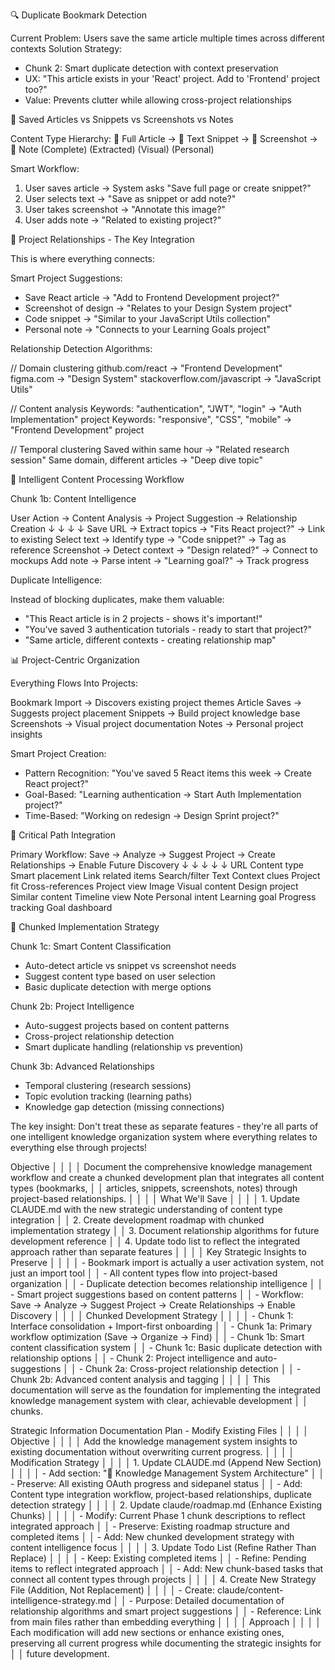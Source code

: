  🔍 Duplicate Bookmark Detection

  Current Problem: Users save the same article multiple times across different contexts
  Solution Strategy:
  - Chunk 2: Smart duplicate detection with context preservation
  - UX: "This article exists in your 'React' project. Add to 'Frontend' project too?"
  - Value: Prevents clutter while allowing cross-project relationships

  📄 Saved Articles vs Snippets vs Screenshots vs Notes

  Content Type Hierarchy:
  📄 Full Article → 📝 Text Snippet → 📸 Screenshot → 💭 Note
  (Complete)      (Extracted)     (Visual)      (Personal)

  Smart Workflow:
  1. User saves article → System asks "Save full page or create snippet?"
  2. User selects text → "Save as snippet or add note?"
  3. User takes screenshot → "Annotate this image?"
  4. User adds note → "Related to existing project?"

  🎯 Project Relationships - The Key Integration

  This is where everything connects:

  Smart Project Suggestions:

  - Save React article → "Add to Frontend Development project?"
  - Screenshot of design → "Relates to your Design System project"
  - Code snippet → "Similar to your JavaScript Utils collection"
  - Personal note → "Connects to your Learning Goals project"

  Relationship Detection Algorithms:

  // Domain clustering
  github.com/react → "Frontend Development"
  figma.com → "Design System"
  stackoverflow.com/javascript → "JavaScript Utils"

  // Content analysis
  Keywords: "authentication", "JWT", "login" → "Auth Implementation" project
  Keywords: "responsive", "CSS", "mobile" → "Frontend Development" project

  // Temporal clustering
  Saved within same hour → "Related research session"
  Same domain, different articles → "Deep dive topic"

  🧠 Intelligent Content Processing Workflow

  Chunk 1b: Content Intelligence

  User Action → Content Analysis → Project Suggestion → Relationship Creation
       ↓              ↓                 ↓                    ↓
    Save URL    → Extract topics   → "Fits React project?" → Link to existing
    Select text → Identify type    → "Code snippet?"      → Tag as reference
    Screenshot  → Detect context   → "Design related?"    → Connect to mockups
    Add note    → Parse intent     → "Learning goal?"     → Track progress

  Duplicate Intelligence:

  Instead of blocking duplicates, make them valuable:
  - "This React article is in 2 projects - shows it's important!"
  - "You've saved 3 authentication tutorials - ready to start that project?"
  - "Same article, different contexts - creating relationship map"

  📊 Project-Centric Organization

  Everything Flows Into Projects:

  Bookmark Import → Discovers existing project themes
  Article Saves → Suggests project placement
  Snippets → Build project knowledge base
  Screenshots → Visual project documentation
  Notes → Personal project insights

  Smart Project Creation:

  - Pattern Recognition: "You've saved 5 React items this week → Create React project?"
  - Goal-Based: "Learning authentication → Start Auth Implementation project?"
  - Time-Based: "Working on redesign → Design Sprint project?"

  🎯 Critical Path Integration

  Primary Workflow:
  Save → Analyze → Suggest Project → Create Relationships → Enable Future Discovery
    ↓       ↓           ↓                ↓                    ↓
  URL   Content type  Smart placement   Link related items   Search/filter
  Text  Context clues Project fit      Cross-references     Project view
  Image Visual content Design project   Similar content      Timeline view
  Note  Personal intent Learning goal   Progress tracking    Goal dashboard

  🚀 Chunked Implementation Strategy

  Chunk 1c: Smart Content Classification

  - Auto-detect article vs snippet vs screenshot needs
  - Suggest content type based on user selection
  - Basic duplicate detection with merge options

  Chunk 2b: Project Intelligence

  - Auto-suggest projects based on content patterns
  - Cross-project relationship detection
  - Smart duplicate handling (relationship vs prevention)

  Chunk 3b: Advanced Relationships

  - Temporal clustering (research sessions)
  - Topic evolution tracking (learning paths)
  - Knowledge gap detection (missing connections)

  The key insight: Don't treat these as separate features - they're all parts of one intelligent knowledge organization system where everything
  relates to everything else through projects!


  Objective                                                                                                                                      │
     │                                                                                                                                                │
     │ Document the comprehensive knowledge management workflow and create a chunked development plan that integrates all content types (bookmarks,   │
     │ articles, snippets, screenshots, notes) through project-based relationships.                                                                   │
     │                                                                                                                                                │
     │ What We'll Save                                                                                                                                │
     │                                                                                                                                                │
     │ 1. Update CLAUDE.md with the new strategic understanding of content type integration                                                           │
     │ 2. Create development roadmap with chunked implementation strategy                                                                             │
     │ 3. Document relationship algorithms for future development reference                                                                           │
     │ 4. Update todo list to reflect the integrated approach rather than separate features                                                           │
     │                                                                                                                                                │
     │ Key Strategic Insights to Preserve                                                                                                             │
     │                                                                                                                                                │
     │ - Bookmark import is actually a user activation system, not just an import tool                                                                │
     │ - All content types flow into project-based organization                                                                                       │
     │ - Duplicate detection becomes relationship intelligence                                                                                        │
     │ - Smart project suggestions based on content patterns                                                                                          │
     │ - Workflow: Save → Analyze → Suggest Project → Create Relationships → Enable Discovery                                                         │
     │                                                                                                                                                │
     │ Chunked Development Strategy                                                                                                                   │
     │                                                                                                                                                │
     │ - Chunk 1: Interface consolidation + Import-first onboarding                                                                                   │
     │ - Chunk 1a: Primary workflow optimization (Save → Organize → Find)                                                                             │
     │ - Chunk 1b: Smart content classification system                                                                                                │
     │ - Chunk 1c: Basic duplicate detection with relationship options                                                                                │
     │ - Chunk 2: Project intelligence and auto-suggestions                                                                                           │
     │ - Chunk 2a: Cross-project relationship detection                                                                                               │
     │ - Chunk 2b: Advanced content analysis and tagging                                                                                              │
     │                                                                                                                                                │
     │ This documentation will serve as the foundation for implementing the integrated knowledge management system with clear, achievable development │
     │ chunks.                                            

Strategic Information Documentation Plan - Modify Existing Files                                                                               │
     │                                                                                                                                                │
     │ Objective                                                                                                                                      │
     │                                                                                                                                                │
     │ Add the knowledge management system insights to existing documentation without overwriting current progress.                                   │
     │                                                                                                                                                │
     │ Modification Strategy                                                                                                                          │
     │                                                                                                                                                │
     │ 1. Update CLAUDE.md (Append New Section)                                                                                                       │
     │                                                                                                                                                │
     │ - Add section: "🧠 Knowledge Management System Architecture"                                                                                   │
     │ - Preserve: All existing OAuth progress and sidepanel status                                                                                   │
     │ - Add: Content type integration workflow, project-based relationships, duplicate detection strategy                                            │
     │                                                                                                                                                │
     │ 2. Update claude/roadmap.md (Enhance Existing Chunks)                                                                                          │
     │                                                                                                                                                │
     │ - Modify: Current Phase 1 chunk descriptions to reflect integrated approach                                                                    │
     │ - Preserve: Existing roadmap structure and completed items                                                                                     │
     │ - Add: New chunked development strategy with content intelligence focus                                                                        │
     │                                                                                                                                                │
     │ 3. Update Todo List (Refine Rather Than Replace)                                                                                               │
     │                                                                                                                                                │
     │ - Keep: Existing completed items                                                                                                               │
     │ - Refine: Pending items to reflect integrated approach                                                                                         │
     │ - Add: New chunk-based tasks that connect all content types through projects                                                                   │
     │                                                                                                                                                │
     │ 4. Create New Strategy File (Addition, Not Replacement)                                                                                        │
     │                                                                                                                                                │
     │ - Create: claude/content-intelligence-strategy.md                                                                                              │
     │ - Purpose: Detailed documentation of relationship algorithms and smart project suggestions                                                     │
     │ - Reference: Link from main files rather than embedding everything                                                                             │
     │                                                                                                                                                │
     │ Approach                                                                                                                                       │
     │                                                                                                                                                │
     │ Each modification will add new sections or enhance existing ones, preserving all current progress while documenting the strategic insights for │
     │ future development.                                 
